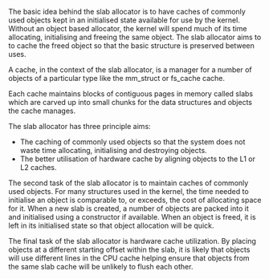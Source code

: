 The basic idea behind the slab allocator is to have caches of commonly used objects kept in an initialised state available for use by the kernel. Without an object based allocator, the kernel will spend much of its time allocating, initialising and freeing the same object. The slab allocator aims to to cache the freed object so that the basic structure is preserved between uses.

A cache, in the context of the slab allocator, is a manager for a number of objects of a particular type like the mm_struct or fs_cache cache.

Each cache maintains blocks of contiguous pages in memory called slabs which are carved up into small chunks for the data structures and objects the cache manages.

The slab allocator has three principle aims:
- The caching of commonly used objects so that the system does not waste time allocating, initialising and destroying objects.
- The better utilisation of hardware cache by aligning objects to the L1 or L2 caches.

The second task of the slab allocator is to maintain caches of commonly used objects. For many structures used in the kernel, the time needed to initialise an object is comparable to, or exceeds, the cost of allocating space for it. When a new slab is created, a number of objects are packed into it and initialised using a constructor if available. When an object is freed, it is left in its initialised state so that object allocation will be quick.

The final task of the slab allocator is hardware cache utilization. By placing objects at a different starting offset within the slab, it is likely that objects will use different lines in the CPU cache helping ensure that objects from the same slab cache will be unlikely to flush each other.